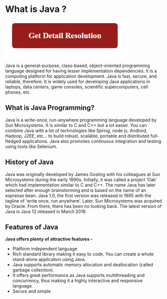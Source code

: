 # What is Java ?


[![what is Java](red2.png)](https://github.com/tagwebie/what.is.java)

Java is a general-purpose, class-based, object-oriented programming language designed for having lesser implementation dependencies. It is a computing platform for application development. Java is fast, secure, and reliable, therefore. It is widely used for developing Java applications in laptops, data centers, game consoles, scientific supercomputers, cell phones, etc.


## What is Java Programming?

Java is a write-once, run-anywhere programming language developed by Sun Microsystems. It is similar to C and C++ but a lot easier. You can combine Java with a lot of technologies like Spring, node js, Android, Hadoop, J2EE, etc… to build robust, scalable, portable and distributed full-fledged applications. Java also promotes continuous integration and testing using tools like Selenium.

## History of Java

Java was originally developed by James Gosling with his colleagues at Sun Microsystems during the early 1990s. Initially, it was called a project ‘Oak’ which had implementation similar to C and C++. The name Java has later selected after enough brainstorming and is based on the name of an espresso bean. Java 1.0, the first version was released in 1995 with the tagline of ‘write once, run anywhere’. Later, Sun Microsystems was acquired by Oracle. From there, there has been no looking back. The latest version of Java is Java 12 released in March 2019.

## Features of Java

**Java offers plenty of attractive features -**

* Platform independent language
* Rich standard library making it easy to code. You can create a whole stand-alone application using Java.
* Java supports automatic memory allocation and deallocation (called garbage collection).
* It offers great performance as Java supports multithreading and concurrency, thus making it a highly interactive and responsive language.
* Secure and simple
